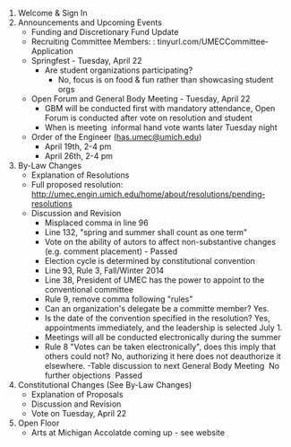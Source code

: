 1. Welcome & Sign In
2. Announcements and Upcoming Events
	- Funding and Discretionary Fund Update
	- Recruiting Committee Members: : tinyurl.com/UMEC­Committee­Application
	- Springfest - Tuesday, April 22
		+ Are student organizations participating?
			* No, focus is on food & fun rather than showcasing student orgs
	- Open Forum and General Body Meeting - Tuesday, April 22
		+ GBM will be conducted first with mandatory attendance, Open Forum is conducted after vote on resolution and student
		+ When is meeting ­­ informal hand vote wants later Tuesday night
	- Order of the Engineer (has.umec@umich.edu)
		+ April 19th, 2-4 pm
		+ April 26th, 2-4 pm
3. By-Law Changes
	- Explanation of Resolutions
	- Full proposed resolution: http://umec.engin.umich.edu/home/about/resolutions/pending­resolutions
	- Discussion and Revision
		+ Misplaced comma in line 96
		+ Line 132, "spring and summer shall count as one term"
		+ Vote on the ability of autors to affect non-substantive changes (e.g. comment placement) - Passed
		+ Election cycle is determined by constitutional convention
		+ Line 93, Rule 3, Fall/Winter 2014
		+ Line 38, President of UMEC has the power to appoint to the conventional committee
		+ Rule 9, remove comma following "rules"
		+ Can an organization's delegate be a committe member? Yes.
		+ Is the date of the convention specified in the resolution? Yes, appointments immediately, and the leadership is selected July 1.
		+ Meetings will all be conducted electronically during the summer
		+ Rule 8 "Votes can be taken electronically", does this imply that others could not?  No, authorizing it here does not de­authorize it elsewhere.
	-Table discussion to next General Body Meeting ­ No further objections ­ Passed
4. Constitutional Changes (See By-Law Changes)
	- Explanation of Proposals
	- Discussion and Revision
	- Vote on Tuesday, April 22
5. Open Floor
	- Arts at Michigan Accolatde coming up - see website